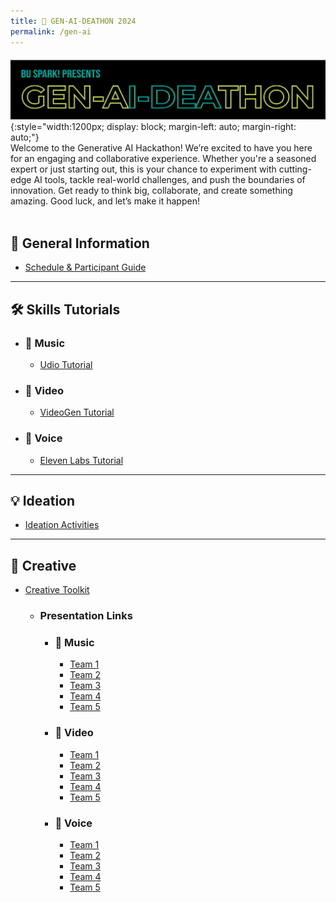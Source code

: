 ```yaml
---
title: 🧠 GEN-AI-DEATHON 2024
permalink: /gen-ai
---
```


![banner](assets/gen-ai-banner.png){:style="width:1200px; display: block; margin-left: auto; margin-right: auto;"}
<br/>
Welcome to the Generative AI Hackathon! We’re excited to have you here for an engaging and collaborative experience. Whether you're a seasoned expert or just starting out, this is your chance to experiment with cutting-edge AI tools, tackle real-world challenges, and push the boundaries of innovation. Get ready to think big, collaborate, and create something amazing. Good luck, and let’s make it happen!
<br/>
<br/>

## 📝 General Information
- [Schedule & Participant Guide](https://docs.google.com/document/d/1qD7nzygIwP0vxxP45MrHnCT_wh7k3l7tt-L-t5LjOdI/edit?tab=t.0)
<hr/>

## 🛠️ Skills Tutorials
  - ### 🎵 Music
    - [Udio Tutorial](https://docs.google.com/document/d/1iFGQFlldfgFWnFUygA87wCd0tlBiPvwVQis3g2nz1_c/edit?tab=t.0)
  - ### 📼 Video
    - [VideoGen Tutorial](https://docs.google.com/document/d/1-lGRU54JWm8brpjY1aNtyUrocgab-9ijV1vJDOsS7pQ/edit?tab=t.0)
  - ### 🎤 Voice
    - [Eleven Labs Tutorial](https://docs.google.com/document/d/1XJzsii8vP7mRkR69VvOo_NHq6kXQM2IqQBCTQqYgrlA/edit?usp=sharing)
<hr/>

## 💡 Ideation
- [Ideation Activities](https://docs.google.com/document/d/1dGx0tnJcPi3Wjr-nCRMHHJPfkYax32FL1X9YeQ7yO4k/edit?tab=t.0)
<hr/>

## 🎨 Creative
- [Creative Toolkit](https://docs.google.com/document/d/1C-fMlxvY0YY9ldPtiF-r3mQCeX--aMdvNS4uLNYmvLk/edit?tab=t.0)
  - ### Presentation Links
    - ### 🎵 Music
      - [Team 1](https://gamma.app/docs/TEAM-1-MUSIC-yx0wmeaccg3i1v2)
      - [Team 2](https://gamma.app/docs/TEAM-2-MUSIC-y84dvi4fwxtohp7)
      - [Team 3](https://gamma.app/docs/qxsjz9vywt5267d)
      - [Team 4](https://gamma.app/docs/2kpmjy21ch4dhk4)
      - [Team 5](https://gamma.app/docs/istls7xcana47w1)

    - ### 📼 Video
      - [Team 1](https://gamma.app/docs/x1yo5ckhcdn3zs5)
      - [Team 2](https://gamma.app/docs/52im8g9alc7wdpe)
      - [Team 3](https://gamma.app/docs/pd6bkoxbi7tes7h)
      - [Team 4](https://gamma.app/docs/ks4rfnwkshmyrz0)
      - [Team 5](https://gamma.app/docs/qb14c36hmlr2g5n)

    - ### 🎤 Voice
      - [Team 1](https://gamma.app/docs/9raczrxitrpmpgn)
      - [Team 2](https://gamma.app/docs/6uqg1ru690agdq3)
      - [Team 3](https://gamma.app/docs/zwpeaepeor0of2h)
      - [Team 4](https://gamma.app/docs/cbf780n3shox7xu)
      - [Team 5](https://gamma.app/docs/lm3277f2o87l9as)
